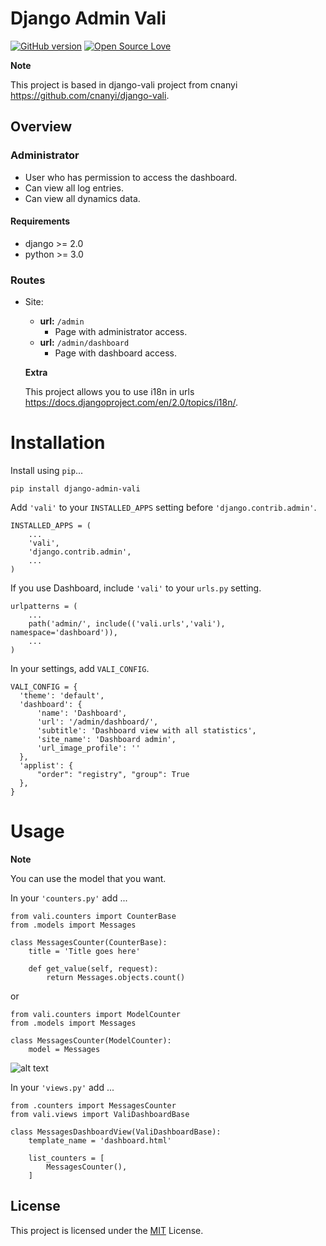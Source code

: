 # Django Admin Vali  

[![GitHub version](https://d25lcipzij17d.cloudfront.net/badge.svg?id=gh&type=6&v=0.1.3&x2=0)](https://pypi.org/project/django-admin-vali/)
[![Open Source Love](https://badges.frapsoft.com/os/mit/mit.svg?v=102)](https://github.com/JchJ/Vali-Django-Admin/blob/master/LICENSE)

**Note**

This project is based in django-vali project from cnanyi  
https://github.com/cnanyi/django-vali.

## Overview  

### Administrator
  * User who has permission to access the dashboard.
  * Can view all log entries.
  * Can view all dynamics data.

#### Requirements
  * django >= 2.0
  * python >= 3.0  

### Routes
* Site:
  * **url:** ```/admin```
    * Page with administrator access.
  * **url:** ```/admin/dashboard```
    * Page with dashboard access.

  **Extra**

  This project allows you to use i18n in urls
  https://docs.djangoproject.com/en/2.0/topics/i18n/.
 
# Installation

Install using `pip`...

    pip install django-admin-vali

Add `'vali'` to your `INSTALLED_APPS` setting before `'django.contrib.admin'`.

    INSTALLED_APPS = (
        ...
        'vali',
        'django.contrib.admin',
        ...
    )  

If you use Dashboard, include `'vali'` to your `urls.py` setting.

    urlpatterns = (
        ...
        path('admin/', include(('vali.urls','vali'), namespace='dashboard')),
        ...
    )

In your settings, add `VALI_CONFIG`.

    VALI_CONFIG = {
      'theme': 'default',
      'dashboard': {
          'name': 'Dashboard',
          'url': '/admin/dashboard/',
          'subtitle': 'Dashboard view with all statistics',
          'site_name': 'Dashboard admin',
          'url_image_profile': ''
      },
      'applist': {
          "order": "registry", "group": True
      },
    }  
  
# Usage  

**Note**

You can use the model that you want.  

In your `'counters.py'` add ...

    from vali.counters import CounterBase
    from .models import Messages

    class MessagesCounter(CounterBase):
        title = 'Title goes here'

        def get_value(self, request):
            return Messages.objects.count()  

or  

    from vali.counters import ModelCounter
    from .models import Messages

    class MessagesCounter(ModelCounter):
        model = Messages  

![alt text](/vali/static/img/counter.png)  

In your `'views.py'` add ...

    from .counters import MessagesCounter
    from vali.views import ValiDashboardBase

    class MessagesDashboardView(ValiDashboardBase):
        template_name = 'dashboard.html'

        list_counters = [
            MessagesCounter(),
        ]   

License
--------
This project is licensed under the [MIT](LICENSE) License.